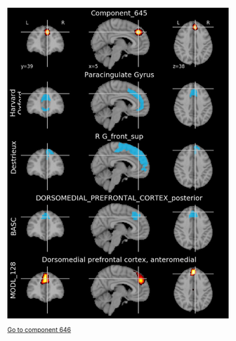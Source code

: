 


![645](preliminary/645.jpg "Component 645")

[Go to component 646](https://parietal-inria.github.io/MODL_atlas/1024/646 "Component 646")
